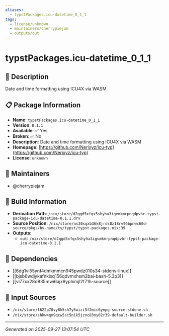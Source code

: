 ```yaml
---
aliases:
  - typstPackages.icu-datetime_0_1_1
tags:
  - license/unknown
  - maintainers/cherrypiejam
  - outputs/out
---
```


# typstPackages.icu-datetime_0_1_1

## 📝 Description

Date and time formatting using ICU4X via WASM

## 📋 Package Information

- **Name**: `typstPackages.icu-datetime_0_1_1`
- **Version**: `0.1.1`
- **Available**: ✅ Yes
- **Broken**: ✅ No
- **Description**: Date and time formatting using ICU4X via WASM
- **Homepage**: [https://github.com/Nerixyz/icu-typ](https://github.com/Nerixyz/icu-typ)
- **License**: `unknown`
## 👥 Maintainers

- @cherrypiejam


## 🔧 Build Information

- **Derivation Path**: `/nix/store/d2qgd5xfqx5shyha3igvmkmrpnqdpvhr-typst-package-icu-datetime-0.1.1.drv`
- **Source Position**: `/nix/store/ns30sqxb36k8jrds8z18rv96bpnwc60d-source/pkgs/by-name/ty/typst/typst-packages.nix:39`
- **Outputs**:
  - `out`:  `/nix/store/d2qgd5xfqx5shyha3igvmkmrpnqdpvhr-typst-package-icu-datetime-0.1.1`

## 🔗 Dependencies

- [[6dg1vi55ynf4dmkmmcn945pwdz010s34-stdenv-linux]]
- [[bjsb6wdjykafnkixq156qdvmxhsm2bai-bash-5.3p3]]
- [[vl77xx28d835mwi6ajx9yphimjl2f71h-source]]

## 📁 Input Sources

- `/nix/store/l622p70vy8k5sh7y5wizi5f2mic6ynpg-source-stdenv.sh`
- `/nix/store/shkw4qm9qcw5sc5n1k5jznc83ny02r39-default-builder.sh`

---
*Generated on 2025-09-27 13:07:54 UTC*

